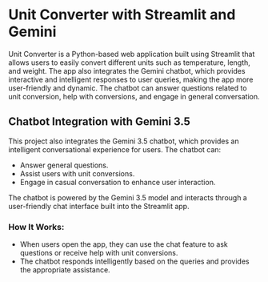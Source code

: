 # Unit Converter with Streamlit and Gemini

Unit Converter is a Python-based web application built using Streamlit that allows users to easily convert different units such as temperature, length, and weight. The app also integrates the Gemini chatbot, which provides interactive and intelligent responses to user queries, making the app more user-friendly and dynamic. The chatbot can answer questions related to unit conversion, help with conversions, and engage in general conversation.

## Chatbot Integration with Gemini 3.5

This project also integrates the Gemini 3.5 chatbot, which provides an intelligent conversational experience for users. The chatbot can:

- Answer general questions.
- Assist users with unit conversions.
- Engage in casual conversation to enhance user interaction.

The chatbot is powered by the Gemini 3.5 model and interacts through a user-friendly chat interface built into the Streamlit app.

### How It Works:
- When users open the app, they can use the chat feature to ask questions or receive help with unit conversions.
- The chatbot responds intelligently based on the queries and provides the appropriate assistance.


